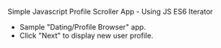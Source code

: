 Simple Javascript Profile Scroller App - Using JS ES6 Iterator

- Sample "Dating/Profile Browser" app.
- Click "Next" to display new user profile.